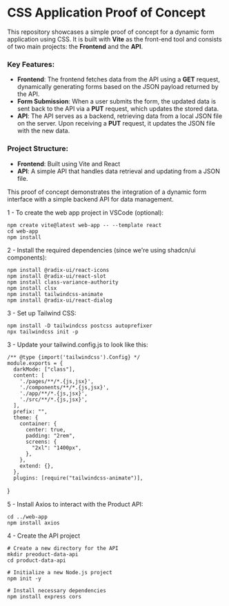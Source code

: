 
# CSS Application Proof of Concept

This repository showcases a simple proof of concept for a dynamic form application using CSS. It is built with **Vite** as the front-end tool and consists of two main projects: the **Frontend** and the **API**.

### Key Features:
- **Frontend**: The frontend fetches data from the API using a **GET** request, dynamically generating forms based on the JSON payload returned by the API.
- **Form Submission**: When a user submits the form, the updated data is sent back to the API via a **PUT** request, which updates the stored data.
- **API**: The API serves as a backend, retrieving data from a local JSON file on the server. Upon receiving a **PUT** request, it updates the JSON file with the new data.

### Project Structure:
- **Frontend**: Built using Vite and React
- **API**: A simple API that handles data retrieval and updating from a JSON file.

This proof of concept demonstrates the integration of a dynamic form interface with a simple backend API for data management.


1 - To create the web app project in VSCode (optional):

    npm create vite@latest web-app -- --template react
    cd web-app
    npm install

2 - Install the required dependencies (since we're using shadcn/ui components):

    npm install @radix-ui/react-icons
    npm install @radix-ui/react-slot
    npm install class-variance-authority
    npm install clsx
    npm install tailwindcss-animate
    npm install @radix-ui/react-dialog


3 - Set up Tailwind CSS:

    npm install -D tailwindcss postcss autoprefixer
    npx tailwindcss init -p

3 - Update your tailwind.config.js to look like this:

    /** @type {import('tailwindcss').Config} */
    module.exports = {
      darkMode: ["class"],
      content: [
        './pages/**/*.{js,jsx}',
        './components/**/*.{js,jsx}',
        './app/**/*.{js,jsx}',
        './src/**/*.{js,jsx}',
      ],
      prefix: "",
      theme: {
        container: {
          center: true,
          padding: "2rem",
          screens: {
            "2xl": "1400px",
          },
        },
        extend: {},
      },
      plugins: [require("tailwindcss-animate")],
}

5 - Install Axios to interact with the Product API:

    cd ../web-app
    npm install axios


4 - Create the API project

    # Create a new directory for the API
    mkdir preoduct-data-api
    cd product-data-api
    
    # Initialize a new Node.js project
    npm init -y
    
    # Install necessary dependencies
    npm install express cors

